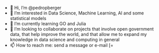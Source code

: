 - 👋 Hi, I’m @pedropberger
- 👀 I’m interested in Data Science, Machine Learning, AI and some statistical models
- 🌱 I’m currently learning GO and Julia
- 💞️ I’m looking to collaborate on projects that involve open government data, that help improve the world, and that allow me to expand my knowledge in data science and computing in general 
- 📫 How to reach me: send a message or e-mail [=

<!---
pedropberger/pedropberger is a ✨ special ✨ repository because its `README.md` (this file) appears on your GitHub profile.
You can click the Preview link to take a look at your changes.
--->
